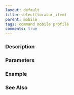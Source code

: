 ```yaml
---
layout: default
title: select(locator,item)
parent: mobile
tags: command mobile profile
comments: true
---
```



### Description


### Parameters


### Example


### See Also

